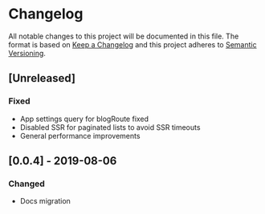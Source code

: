 # Changelog

All notable changes to this project will be documented in this file.
The format is based on [Keep a Changelog](http://keepachangelog.com/en/1.0.0/)
and this project adheres to [Semantic Versioning](http://semver.org/spec/v2.0.0.html).


## [Unreleased]
### Fixed
- App settings query for blogRoute fixed
- Disabled SSR for paginated lists to avoid SSR timeouts
- General performance improvements

## [0.0.4] - 2019-08-06
### Changed
- Docs migration
